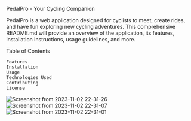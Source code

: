 PedalPro - Your Cycling Companion

PedalPro is a web application designed for cyclists to meet,
create rides, and have fun exploring new cycling adventures.
This comprehensive README.md will provide an overview of the
application, its features, installation instructions, usage
guidelines, and more.

Table of Contents

    Features
    Installation
    Usage
    Technologies Used
    Contributing
    License
![Screenshot from 2023-11-02 22-31-26](https://github.com/stephenkiai/pedalpro_v1/assets/123061554/a43cab4a-b592-4fd2-b192-21ae5f1223df)
![Screenshot from 2023-11-02 22-31-07](https://github.com/stephenkiai/pedalpro_v1/assets/123061554/837ea8a4-e86a-425c-a1f9-452201b3b193)
![Screenshot from 2023-11-02 22-31-01](https://github.com/stephenkiai/pedalpro_v1/assets/123061554/b5339180-5bd2-4dc7-81e3-7a411a2787ab)

